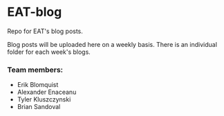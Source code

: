 # EAT-blog
Repo for EAT's blog posts.

Blog posts will be uploaded here on a weekly basis. There is an individual folder for each week's blogs.
### Team members:
* Erik Blomquist
* Alexander Enaceanu
* Tyler Kluszczynski
* Brian Sandoval
